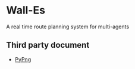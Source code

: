 # Wall-Es

A real time route planning system for multi-agents

## Third party document

- [PyPng](https://pythonhosted.org/pypng/ex.html#)